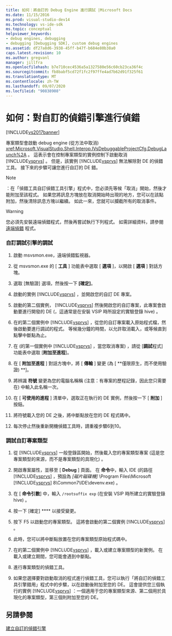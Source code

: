 ```yaml
---
title: 如何：將自訂的 Debug Engine 進行調試 |Microsoft Docs
ms.date: 11/15/2016
ms.prod: visual-studio-dev14
ms.technology: vs-ide-sdk
ms.topic: conceptual
helpviewer_keywords:
- debug engines, debugging
- debugging [Debugging SDK], custom debug engines
ms.assetid: df27a8d6-3938-45ff-b47f-b684e80b38a0
caps.latest.revision: 10
ms.author: gregvanl
manager: jillfra
ms.openlocfilehash: b7e710cec4536a5a1327580e56c60cb23ca36f4c
ms.sourcegitcommit: fb8babf5cd72f1fc2f97ffe4ad7b62d91f325f61
ms.translationtype: MT
ms.contentlocale: zh-TW
ms.lasthandoff: 09/07/2020
ms.locfileid: "90838908"
---
```

# <a name="how-to-debug-a-custom-debug-engine"></a>如何：對自訂的偵錯引擎進行偵錯
[!INCLUDE[vs2017banner](../../includes/vs2017banner.md)]

專案類型會啟動 debug engine (從方法中取消) <xref:Microsoft.VisualStudio.Shell.Interop.IVsDebuggableProjectCfg.DebugLaunch%2A> 。 這表示會在控制專案類型的實例控制下啟動取消 [!INCLUDE[vsprvs](../../includes/vsprvs-md.md)] 。 但是，該實例 [!INCLUDE[vsprvs](../../includes/vsprvs-md.md)] 無法解除對 DE 的偵錯工具。 接下來的步驟可讓您進行自訂的 DE 錯。  
  
> [!NOTE]
> ：在「偵錯工具自訂偵錯工具引擎」程式中，您必須先等候「取消」開始，然後才能附加至該程式。 如果您將訊息方塊放在取消開始時出現的地方，您可以在該點附加，然後清除訊息方塊以繼續。 如此一來，您就可以攔截所有的取消事件。  
  
> [!WARNING]
> 您必須先安裝遠端偵錯程式，然後再嘗試執行下列程式。 如需詳細資料，請參閱 [遠端偵錯](../../debugger/remote-debugging.md) 程式。  
  
### <a name="debugging-a-custom-debug-engine"></a>自訂調試引擎的調試  
  
1. 啟動 msvsmon.exe，遠端偵錯監視器。  
  
2. 從 msvsmon.exe 的 [ **工具** ] 功能表中選取 [ **選項** ]，以開啟 [ **選項** ] 對話方塊。  
  
3. 選取 [無驗證] 選項，然後按一下 **[確定]**。  
  
4. 啟動的實例 [!INCLUDE[vsprvs](../../includes/vsprvs-md.md)] ，並開啟您的自訂 DE 專案。  
  
5. 啟動的第二個實例， [!INCLUDE[vsprvs](../../includes/vsprvs-md.md)] 然後開啟您的自訂專案，此專案會啟動要進行開發的 DE (，這通常是在安裝 VSIP 時所設定的實驗登錄 hive) 。  
  
6. 在的第二個實例中 [!INCLUDE[vsprvs](../../includes/vsprvs-md.md)] ，從您的自訂專案載入原始程式檔，然後啟動要進行調試的程式。 等候幾分鐘的時間，以允許取消載入，或等候直到點擊中斷點為止。  
  
7. 在 (的第一個實例中 [!INCLUDE[vsprvs](../../includes/vsprvs-md.md)] ，當您取消專案) ，請從 [**調試**程式] 功能表中選取 [**附加至進程**]。  
  
8. 在 [ **附加至進程** ] 對話方塊中，將 [ **傳輸** ] 變更 (為 [ **僅限原生，而不使用驗證) **]。  
  
9. 將辨識 **符號** 變更為您的電腦名稱稱 (注意：有專案的歷程記錄，因此您只需要在) 中輸入此名稱一次。  
  
10. 在 [ **可使用的進程** ] 清單中，選取正在執行的 DE 實例，然後按一下 [ **附加** ] 按鈕。  
  
11. 將符號載入您的 DE 之後，將中斷點放在您的 DE 程式碼中。  
  
12. 每次停止然後重新開機偵錯工具時，請重複步驟6到10。  
  
### <a name="debugging-a-custom-project-type"></a>調試自訂專案類型  
  
1. 從 [!INCLUDE[vsprvs](../../includes/vsprvs-md.md)] 一般登錄區開始，然後載入您的專案類型專案 (這是您專案類型的來源，而不是專案類型的具現化) 。  
  
2. 開啟專案屬性，並移至 [ **Debug** ] 頁面。 在 **命令**中，輸入 IDE (的路徑 [!INCLUDE[vsprvs](../../includes/vsprvs-md.md)] ，預設為 *[磁片磁碟機]* \Program Files\Microsoft [!INCLUDE[vsprvs](../../includes/vsprvs-md.md)] 8\Common7\IDE\devenv.exe) 。  
  
3. 在 [ **命令引數**] 中，輸入 `/rootsuffix exp` (在安裝 VSIP 時所建立的實驗登錄 hive) 。  
  
4. 按一下 [確定] **** 以接受變更。  
  
5. 按下 F5 以啟動您的專案類型。 這將會啟動的第二個實例 [!INCLUDE[vsprvs](../../includes/vsprvs-md.md)] 。  
  
6. 此時，您可以將中斷點放置在您的專案類型原始程式碼中。  
  
7. 在的第二個實例中 [!INCLUDE[vsprvs](../../includes/vsprvs-md.md)] ，載入或建立專案類型的新實例。 在載入或建立期間，您可能會遇到中斷點。  
  
8. 進行專案類型的偵錯工具。  
  
9. 如果您選擇要對啟動取消的程式進行偵錯工具，您可以執行「將自訂的偵錯工具引擎錯用」程式中的步驟，以在啟動後附加至您的 DE。 這會提供您三個執行的實例 [!INCLUDE[vsprvs](../../includes/vsprvs-md.md)] ：一個適用于您的專案類型來源、第二個用於具現化的專案類型，第三個則附加至您的 DE。  
  
## <a name="see-also"></a>另請參閱  
 [建立自訂的偵錯引擎](../../extensibility/debugger/creating-a-custom-debug-engine.md)
